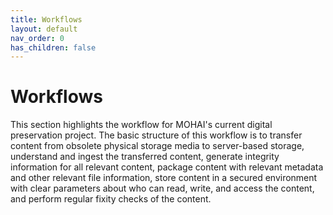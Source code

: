```yaml
---
title: Workflows
layout: default
nav_order: 0
has_children: false
---
```

# Workflows
This section highlights the workflow for MOHAI's current digital preservation project. The basic structure of this workflow is to transfer content from obsolete physical storage media to server-based storage, understand and ingest the transferred content, generate integrity information for all relevant content, package content with relevant metadata and other relevant file information, store content in a secured environment with clear parameters about who can read, write, and access the content, and perform regular fixity checks of the content.

